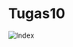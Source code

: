 # Tugas10

![Index](https://user-images.githubusercontent.com/55009130/105153179-b81bea00-5b3a-11eb-8dcf-0f5b7e5e9341.JPG)
